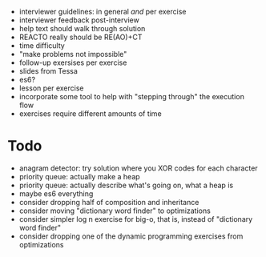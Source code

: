 - interviewer guidelines: in general *and* per exercise
- interviewer feedback post-interview
- help text should walk through solution
- REACTO really should be RE(AO)+CT
- time difficulty
- "make problems not impossible"
- follow-up exersises per exercise
- slides from Tessa
- es6?
- lesson per exercise
- incorporate some tool to help with "stepping through" the execution flow
- exercises require different amounts of time

# Todo

- anagram detector: try solution where you XOR codes for each character
- priority queue: actually make a heap
- priority queue: actually describe what's going on, what a heap is
- maybe es6 everything
- consider dropping half of composition and inheritance
- consider moving "dictionary word finder" to optimizations
- consider simpler log n exercise for big-o, that is, instead of "dictionary word finder"
- consider dropping one of the dynamic programming exercises from optimizations
